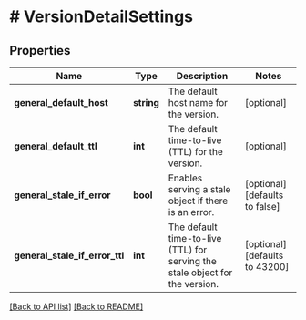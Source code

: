 # # VersionDetailSettings

## Properties

Name | Type | Description | Notes
------------ | ------------- | ------------- | -------------
**general_default_host** | **string** | The default host name for the version. | [optional] 
**general_default_ttl** | **int** | The default time-to-live (TTL) for the version. | [optional] 
**general_stale_if_error** | **bool** | Enables serving a stale object if there is an error. | [optional]  [defaults to false]
**general_stale_if_error_ttl** | **int** | The default time-to-live (TTL) for serving the stale object for the version. | [optional]  [defaults to 43200]


[[Back to API list]](../../README.md#endpoints) [[Back to README]](../../README.md)
